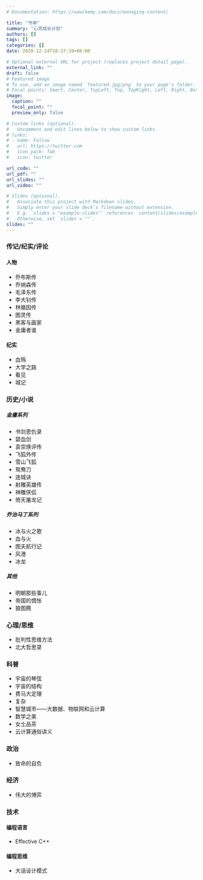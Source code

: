 ```yaml
---
# Documentation: https://wowchemy.com/docs/managing-content/

title: "书单"
summary: "心灵成长计划"
authors: []
tags: []
categories: []
date: 2020-12-24T18:37:19+08:00

# Optional external URL for project (replaces project detail page).
external_link: ""
draft: false
# Featured image
# To use, add an image named `featured.jpg/png` to your page's folder.
# Focal points: Smart, Center, TopLeft, Top, TopRight, Left, Right, BottomLeft, Bottom, BottomRight.
image:
  caption: ""
  focal_point: ""
  preview_only: false

# Custom links (optional).
#   Uncomment and edit lines below to show custom links.
# links:
# - name: Follow
#   url: https://twitter.com
#   icon_pack: fab
#   icon: twitter

url_code: ""
url_pdf: ""
url_slides: ""
url_video: ""

# Slides (optional).
#   Associate this project with Markdown slides.
#   Simply enter your slide deck's filename without extension.
#   E.g. `slides = "example-slides"` references `content/slides/example-slides.md`.
#   Otherwise, set `slides = ""`.
slides: ""
---
```

### 传记/纪实/评论
#### 人物
- 乔布斯传
- 乔纳森传
- 毛泽东传
- 李大钊传
- 林徽因传
- 图灵传
- 黑客与画家
- 金庸者谁

#### 纪实
- 血殇
- 大学之路
- 看见
- 城记


### 历史/小说
##### 金庸系列
- 书剑恩仇录
- 碧血剑
- 袁崇焕评传
- 飞狐外传
- 雪山飞狐
- 鸳鸯刀
- 连城诀
- 射雕英雄传
- 神雕侠侣
- 倚天屠龙记


##### 乔治马丁系列
- 冰与火之歌
- 血与火
- 图夫航行记
- 风港
- 冰龙

##### 其他
- 明朝那些事儿
- 帝国的惆怅
- 狼图腾

### 心理/思维
- 批判性思维方法
- 北大哲思录

### 科普
- 宇宙的琴弦
- 宇宙的结构
- 费马大定理
- 复杂
- 智慧城市——大数据、物联网和云计算
- 数学之美
- 女士品茶
- 云计算通俗讲义

### 政治
- 致命的自负

### 经济
- 伟大的博弈

### 技术
#### 编程语言
- Effective C++

#### 编程思维
- 大话设计模式
